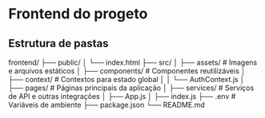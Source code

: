 # Frontend do progeto

## Estrutura de pastas

frontend/
├── public/
│   └── index.html
├── src/
│   ├── assets/                  # Imagens e arquivos estáticos
│   ├── components/              # Componentes reutilizáveis
│   ├── context/                 # Contextos para estado global
│   │   └── AuthContext.js
│   ├── pages/                   # Páginas principais da aplicação
│   ├── services/                # Serviços de API e outras integrações 
│   ├── App.js
│   ├── index.js
├── .env                         # Variáveis de ambiente
├── package.json
└── README.md
